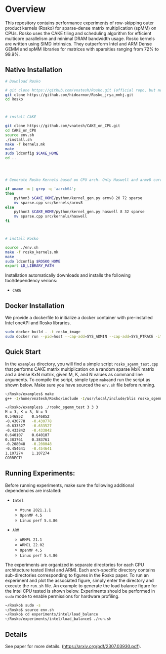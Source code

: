# Overview
This repository contains performance experiments of row-skipping outer product kernels (Rosko) for sparse-dense matrix multiplication (spMM) on CPUs. Rosko uses the CAKE tiling and scheduling algorithm for efficient multicore parallelism and minimal DRAM bandwidth usage. Rosko kernels are written using SIMD intrinsics. They outperform Intel and ARM Dense GEMM and spMM libraries for matrices with sparsities ranging from 72% to 99.9%. 

## Native Installation

```bash
# Download Rosko

# git clone https://github.com/vnatesh/Rosko.git (official repo, but not this fork)
git clone https://github.com/hidearmor/Rosko_jrya_mmhj.git
cd Rosko



# install CAKE

git clone https://github.com/vnatesh/CAKE_on_CPU.git
cd CAKE_on_CPU
source env.sh
./install.sh
make -f kernels.mk
make
sudo ldconfig $CAKE_HOME
cd ..




# Generate Rosko Kernels based on CPU arch. Only Haswell and armv8 currently supported

if uname -m | grep -q 'aarch64'; 
then
  	python3 $CAKE_HOME/python/kernel_gen.py armv8 20 72 sparse
  	mv sparse.cpp src/kernels/armv8
else
	python3 $CAKE_HOME/python/kernel_gen.py haswell 8 32 sparse
  	mv sparse.cpp src/kernels/haswell
fi



# install Rosko

source ./env.sh
make -f rosko_kernels.mk
make
sudo ldconfig $ROSKO_HOME
export LD_LIBRARY_PATH
```

Installation automatically downloads and installs the following tool/dependency verions:

* `CAKE` 


## Docker Installation

We provide a dockerfile to initialize a docker container with pre-installed Intel oneAPI and Rosko libraries.

```bash
sudo docker build . -t rosko_image
sudo docker run --pid=host --cap-add=SYS_ADMIN --cap-add=SYS_PTRACE -it rosko_image
```


## Quick Start

In the `examples` directory, you will find a simple script `rosko_sgemm_test.cpp` that performs CAKE matrix multiplication on a random sparse MxK matrix and a dense KxN matrix, given M, K, and N values as command line arguments. To compile the script, simple type `make`and run the script as shown below. Make sure you have sourced the `env.sh` file before running. 

```bash
~/Rosko/examples$ make
g++ -I/home/vnatesh/Rosko/include -I/usr/local/include/blis rosko_sgemm_test.cpp -L/home/vnatesh/Rosko -lcake -o rosko_sgemm_test

~/Rosko/examples$ ./rosko_sgemm_test 3 3 3
M = 3, K = 3, N = 3
0.546852	0.546852
-0.430778	-0.430778
-0.633527	-0.633527
-0.433842	-0.433842
0.640107	0.640107
0.383761	0.383761
-0.208048	-0.208048
-0.454641	-0.454641
1.107274	1.107274
CORRECT!
```

## Running Experiments:

Before running experiments, make sure the following additional dependencies are installed:

* `Intel`
	* `Vtune 2021.1.1` 
	* `OpenMP 4.5` 
	* `Linux perf 5.4.86` 

* `ARM` 
	* `ARMPL 21.1` 
	* `ARMCL 22.02` 
	* `OpenMP 4.5` 
	* `Linux perf 5.4.86` 

The experiments are organized in separate directories for each CPU architecture tested (Intel and ARM). Each arch-specific directory contains sub-directories corresponding to figures in the Rosko paper. To run an experiment and plot the associated figure, simply enter the directory and execute the `run.sh` file. An example to generate the load balance figure for the Intel CPU tested is shown below. Experiments should be performed in `sudo` mode to enable permissions for hardware profiling.

```bash
~/Rosko$ sudo -s
~/Rosko$ source env.sh
~/Rosko$ cd experiments/intel/load_balance
~/Rosko/experiments/intel/load_balance$ ./run.sh
```

## Details
See paper for more details.
(<https://arxiv.org/pdf/2307.03930.pdf>).
<!-- <p align = "center">
<img  src="https://github.com/vnatesh/maestro/blob/master/images/cake_diagram.png" width="500">
</p>
 -->


